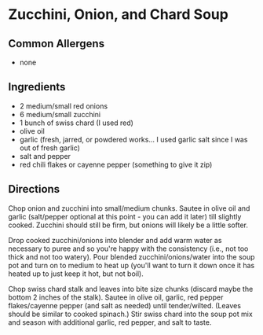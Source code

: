 # Zucchini, Onion, and Chard Soup

## Common Allergens
* none

## Ingredients
* 2 medium/small red onions
* 6 medium/small zucchini
* 1 bunch of swiss chard (I used red)
* olive oil
* garlic (fresh, jarred, or powdered works... I used garlic salt since I
was out of fresh garlic)
* salt and pepper
* red chili flakes or cayenne pepper (something to give it zip)

## Directions
Chop onion and zucchini into small/medium chunks. Sautee in olive oil
and garlic (salt/pepper optional at this point - you can add it later)
till slightly cooked. Zucchini should still be firm, but onions will
likely be a little softer.

Drop cooked zucchini/onions into blender and add warm water as
necessary to puree and so you're happy with the consistency (i.e., not
too thick and not too watery). Pour blended zucchini/onions/water into
the soup pot and turn on to medium to heat up (you'll want to turn it
down once it has heated up to just keep it hot, but not boil).

Chop swiss chard stalk and leaves into bite size chunks (discard maybe
the bottom 2 inches of the stalk). Sautee in olive oil, garlic, red
pepper flakes/cayenne pepper (and salt as needed) until tender/wilted.
(Leaves should be similar to cooked spinach.) Stir swiss chard into
the soup pot mix and season with additional garlic, red pepper, and
salt to taste.
